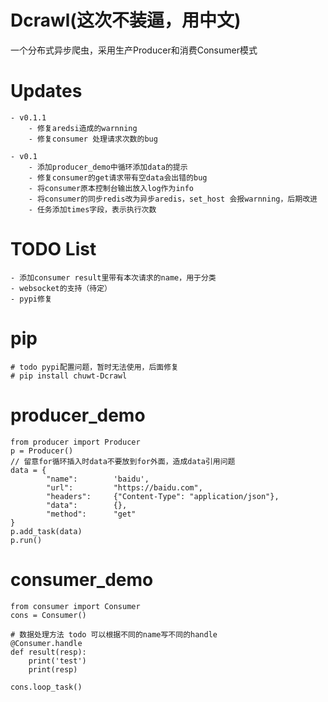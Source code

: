 # Dcrawl(这次不装逼，用中文)
一个分布式异步爬虫，采用生产Producer和消费Consumer模式

# Updates
    
    - v0.1.1
        - 修复aredsi造成的warnning
        - 修复consumer 处理请求次数的bug
    
    - v0.1
        - 添加producer_demo中循环添加data的提示
        - 修复consumer的get请求带有空data会出错的bug
        - 将consumer原本控制台输出放入log作为info
        - 将consumer的同步redis改为异步aredis，set_host 会报warnning，后期改进
        - 任务添加times字段，表示执行次数

# TODO List
    
    - 添加consumer result里带有本次请求的name，用于分类
    - websocket的支持（待定）
    - pypi修复

# pip

    # todo pypi配置问题，暂时无法使用，后面修复
    # pip install chuwt-Dcrawl

# producer_demo

    from producer import Producer
    p = Producer()
    // 留意for循环插入时data不要放到for外面，造成data引用问题
    data = {
            "name":        'baidu',                     
            "url":         "https://baidu.com",     
            "headers":     {"Content-Type": "application/json"},                         
            "data":        {},
            "method":      "get"                       
    }
    p.add_task(data)
    p.run()

# consumer_demo

    from consumer import Consumer
    cons = Consumer()
    
    # 数据处理方法 todo 可以根据不同的name写不同的handle
    @Consumer.handle
    def result(resp):
        print('test')
        print(resp)
        
    cons.loop_task()
